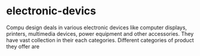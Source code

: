 # electronic-devics
Compu design deals in various electronic devices like computer displays, printers, multimedia devices, power equipment and other accessories. They have vast collection in their each categories. Different categories of product they offer are
